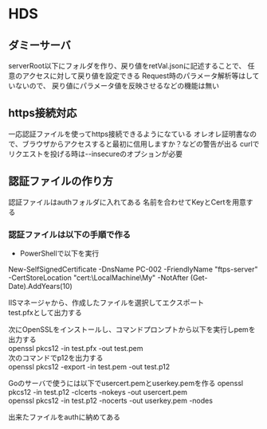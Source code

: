 ﻿# HDS

## ダミーサーバ
serverRoot以下にフォルダを作り、戻り値をretVal.jsonに記述することで、
任意のアクセスに対して戻り値を設定できる
Request時のパラメータ解析等はしていないので、
戻り値にパラメータ値を反映させるなどの機能は無い

## https接続対応
一応認証ファイルを使ってhttps接続できるようになている
オレオレ証明書なので、ブラウザからアクセスすると最初に信用しますか？などの警告が出る
curlでリクエストを投げる時は--insecureのオプションが必要

## 認証ファイルの作り方
認証ファイルはauthフォルダに入れてある
名前を合わせてKeyとCertを用意する

### 認証ファイルは以下の手順で作る

+ PowerShellで以下を実行

New-SelfSignedCertificate -DnsName PC-002 -FriendlyName "ftps-server" -CertStoreLocation "cert:\LocalMachine\My" -NotAfter (Get-Date).AddYears(10)


IISマネージャから、作成したファイルを選択してエクスポート  
test.pfxとして出力する  

次にOpenSSLをインストールし、コマンドプロンプトから以下を実行しpemを出力する  
openssl pkcs12 -in test.pfx -out test.pem  
次のコマンドでp12を出力する  
openssl pkcs12 -export -in test.pem -out test.p12

Goのサーバで使うには以下でusercert.pemとuserkey.pemを作る
openssl pkcs12 -in test.p12 -clcerts -nokeys -out usercert.pem  
openssl pkcs12 -in test.p12 -nocerts -out userkey.pem -nodes  

出来たファイルをauthに納めてある